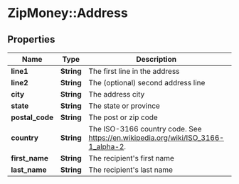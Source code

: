 # ZipMoney::Address

## Properties
Name | Type | Description | Notes
------------ | ------------- | ------------- | -------------
**line1** | **String** | The first line in the address | 
**line2** | **String** | The (optional) second address line | [optional] 
**city** | **String** | The address city | 
**state** | **String** | The state or province | 
**postal_code** | **String** | The post or zip code | 
**country** | **String** | The ISO-3166 country code. See https://en.wikipedia.org/wiki/ISO_3166-1_alpha-2. | 
**first_name** | **String** | The recipient&#39;s first name | [optional] 
**last_name** | **String** | The recipient&#39;s last name | [optional] 


